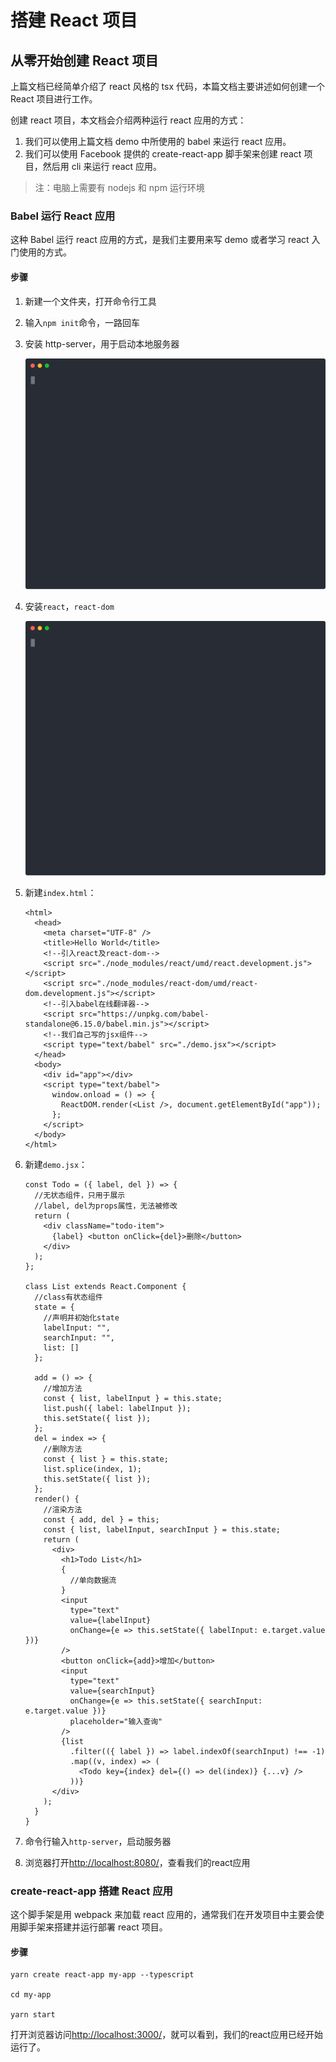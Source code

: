 # 搭建 React 项目

## 从零开始创建 React 项目

上篇文档已经简单介绍了 react 风格的 tsx 代码，本篇文档主要讲述如何创建一个 React 项目进行工作。

创建 react 项目，本文档会介绍两种运行 react 应用的方式：

1. 我们可以使用上篇文档 demo 中所使用的 babel 来运行 react 应用。
2. 我们可以使用 Facebook 提供的 create-react-app 脚手架来创建 react 项目，然后用 cli 来运行 react 应用。

> 注：电脑上需要有 nodejs 和 npm 运行环境

### Babel 运行 React 应用

这种 Babel 运行 react 应用的方式，是我们主要用来写 demo 或者学习 react 入门使用的方式。

#### 步骤

1. 新建一个文件夹，打开命令行工具
2. 输入`npm init`命令，一路回车
3.  安装 http-server，用于启动本地服务器\
    &#x20;&#x20;

    ![](../.gitbook/assets/npm-init.svg)
4.  安装`react`，`react-dom `&#x20;

    ![](../.gitbook/assets/install-react.svg)
5.  新建`index.html`：

    ```
    <html>
      <head>
        <meta charset="UTF-8" />
        <title>Hello World</title>
        <!--引入react及react-dom-->
        <script src="./node_modules/react/umd/react.development.js"></script>
        <script src="./node_modules/react-dom/umd/react-dom.development.js"></script>
        <!--引入babel在线翻译器-->
        <script src="https://unpkg.com/babel-standalone@6.15.0/babel.min.js"></script>
        <!--我们自己写的jsx组件-->
        <script type="text/babel" src="./demo.jsx"></script>
      </head>
      <body>
        <div id="app"></div>
        <script type="text/babel">
          window.onload = () => {
            ReactDOM.render(<List />, document.getElementById("app"));
          };
        </script>
      </body>
    </html>
    ```
6.  新建`demo.jsx`：

    ```
    const Todo = ({ label, del }) => {
      //无状态组件，只用于展示
      //label, del为props属性，无法被修改
      return (
        <div className="todo-item">
          {label} <button onClick={del}>删除</button>
        </div>
      );
    };
    ​
    class List extends React.Component {
      //class有状态组件
      state = {
        //声明并初始化state
        labelInput: "",
        searchInput: "",
        list: []
      };
    ​
      add = () => {
        //增加方法
        const { list, labelInput } = this.state;
        list.push({ label: labelInput });
        this.setState({ list });
      };
      del = index => {
        //删除方法
        const { list } = this.state;
        list.splice(index, 1);
        this.setState({ list });
      };
      render() {
        //渲染方法
        const { add, del } = this;
        const { list, labelInput, searchInput } = this.state;
        return (
          <div>
            <h1>Todo List</h1>
            {
              //单向数据流
            }
            <input
              type="text"
              value={labelInput}
              onChange={e => this.setState({ labelInput: e.target.value })}
            />
            <button onClick={add}>增加</button>
            <input
              type="text"
              value={searchInput}
              onChange={e => this.setState({ searchInput: e.target.value })}
              placeholder="输入查询"
            />
            {list
              .filter(({ label }) => label.indexOf(searchInput) !== -1)
              .map((v, index) => (
                <Todo key={index} del={() => del(index)} {...v} />
              ))}
          </div>
        );
      }
    }
    ```
7. 命令行输入`http-server`，启动服务器
8. 浏览器打开[http://localhost:8080/](http://localhost:8080)，查看我们的react应用

### create-react-app 搭建 React 应用

这个脚手架是用 webpack 来加载 react 应用的，通常我们在开发项目中主要会使用脚手架来搭建并运行部署 react 项目。

#### 步骤

```
yarn create react-app my-app --typescript
​
cd my-app
​
yarn start
```

打开浏览器访问[http://localhost:3000/](http://localhost:3000)，就可以看到，我们的react应用已经开始运行了。
